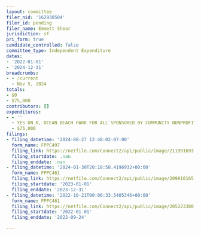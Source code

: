 ```yaml
---
layout: committee
filer_nid: '162938504'
filer_id: pending
filer_name: Emmett Shear
jurisdiction: sf
pri_form: true
candidate_controlled: false
committee_type: Independent Expenditure
dates:
- '2022-01-01'
- '2024-12-31'
breadcrumbs:
- - /current
  - Nov 5, 2024
totals:
- $0
- $75,000
contributors: []
expenditures:
- - ''
  - YES ON K, OCEAN BEACH PARK FOR ALL SPONSORED BY COMMUNITY NONPROFITS
  - $75,000
filings:
- filing_datetime: '2024-08-27 12:48:02-07:00'
  form_name: FPPC497
  filing_link: https://netfile.com/Connect2/api/public/image/211991693
  filing_startdate: .nan
  filing_enddate: .nan
- filing_datetime: '2024-01-30T20:18:58.4196932+00:00'
  form_name: FPPC461
  filing_link: https://netfile.com/Connect2/api/public/image/209910165
  filing_startdate: '2023-01-01'
  filing_enddate: '2023-12-31'
- filing_datetime: '2022-10-21T00:06:33.5405346+00:00'
  form_name: FPPC461
  filing_link: https://netfile.com/Connect2/api/public/image/205223380
  filing_startdate: '2022-01-01'
  filing_enddate: '2022-09-24'

---
```

